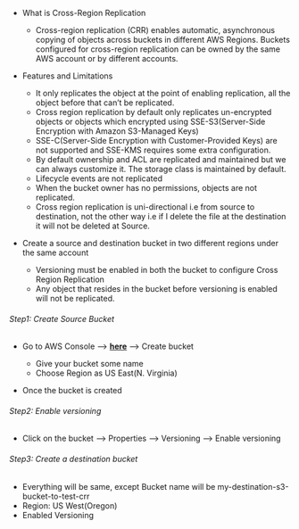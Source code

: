 * What is Cross-Region Replication

    * Cross-region replication (CRR) enables automatic, asynchronous copying of objects across buckets in different AWS Regions. Buckets configured for cross-region replication can be owned by the same AWS account or by different accounts.

* Features and Limitations

    * It only replicates the object at the point of enabling replication, all the object before that can’t be replicated.
    * Cross region replication by default only replicates un-encrypted objects or objects which encrypted using SSE-S3(Server-Side Encryption with Amazon S3-Managed Keys)
    * SSE-C(Server-Side Encryption with Customer-Provided Keys) are not supported and SSE-KMS requires some extra configuration.
    * By default ownership and ACL are replicated and maintained but we can always customize it.
    The storage class is maintained by default.
    * Lifecycle events are not replicated
    * When the bucket owner has no permissions, objects are not replicated.
    * Cross region replication is uni-directional i.e from source to destination, not the other way i.e if I delete the file at the destination it will not be deleted at Source.

* Create a source and destination bucket in two different regions under the same account

    * Versioning must be enabled in both the bucket to configure Cross Region Replication
    * Any object that resides in the bucket before versioning is enabled will not be replicated.

###### Step1: Create Source Bucket

* Go to AWS Console --> [**here**](https://console.aws.amazon.com/s3) --> Create bucket

    * Give your bucket some name
    * Choose Region as US East(N. Virginia)

* Once the bucket is created

###### Step2: Enable versioning

* Click on the bucket --> Properties --> Versioning --> Enable versioning

###### Step3: Create a destination bucket

* Everything will be same, except Bucket name will be my-destination-s3-bucket-to-test-crr
* Region: US West(Oregon)
* Enabled Versioning